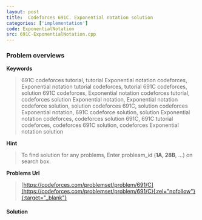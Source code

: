```yaml
---
layout: post
title:  Codeforces 691C. Exponential notation solution
categories: ['implementation']
code: ExponentialNotation
src: 691C-ExponentialNotation.cpp
---
```

### **Problem overviews**

**Keywords**
> 691C codeforces tutorial, tutorial Exponential notation codeforces, Exponential notation tutorial codeforces, tutorial 691C codeforces, solution 691C codeforces, Exponential notation codeforces tutorial, codeforces solution Exponential notation, Exponential notation codeforce solution, solution codeforces 691C, solution codeforces Exponential notation, 691C codeforce solution, solution Exponential notation codeforces, codeforces solution 691C, 691C tutorial codeforces, codeforces 691C solution, codeforces Exponential notation solution

**Hint**
> To find solution for any problems, Enter probleam_id (**1A, 28B**, ...) on search box. 

**Problems Url**
> [https://codeforces.com/problemset/problem/691/C](https://codeforces.com/problemset/problem/691/C){:rel="nofollow"}{:target="_blank"}

#### **Solution**



